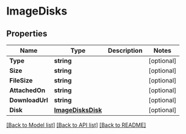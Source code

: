 # ImageDisks

## Properties
Name | Type | Description | Notes
------------ | ------------- | ------------- | -------------
**Type** | **string** |  | [optional] 
**Size** | **string** |  | [optional] 
**FileSize** | **string** |  | [optional] 
**AttachedOn** | **string** |  | [optional] 
**DownloadUrl** | **string** |  | [optional] 
**Disk** | [**ImageDisksDisk**](image_disks_disk.md) |  | [optional] 

[[Back to Model list]](../README.md#documentation-for-models) [[Back to API list]](../README.md#documentation-for-api-endpoints) [[Back to README]](../README.md)


